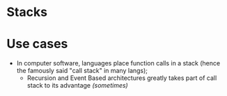 # Stacks



# Use cases

- In computer software, languages place function calls in a stack (hence the famously said "call stack" in many langs);
  - Recursion and Event Based architectures greatly takes part of call stack to its advantage *(sometimes)*
